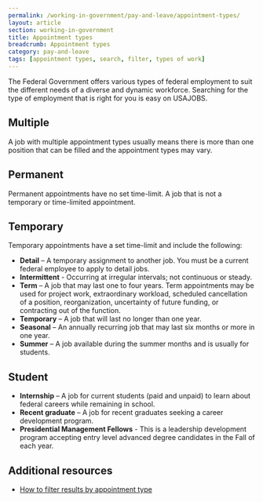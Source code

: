 ```yaml
---
permalink: /working-in-government/pay-and-leave/appointment-types/
layout: article
section: working-in-government
title: Appointment types
breadcrumb: Appointment types
category: pay-and-leave
tags: [appointment types, search, filter, types of work]
---
```


The Federal Government offers various types of federal employment to suit the different needs of a diverse and dynamic workforce. Searching for the type of employment that is right for you is easy on USAJOBS.

## Multiple

A job with multiple appointment types usually means there is more than one position that can be filled and the appointment types may vary.

## Permanent

Permanent appointments have no set time-limit. A job that is not a temporary or time-limited appointment.

## Temporary

Temporary appointments have a set time-limit and include the following:

* **Detail** – A temporary assignment to another job. You must be a current federal employee to apply to detail jobs.  
* **Intermittent** - Occurring at irregular intervals; not continuous or steady.
* **Term** – A job that may last one to four years. Term appointments may be used for project work, extraordinary workload, scheduled cancellation of a position, reorganization, uncertainty of future funding, or contracting out of the function.
* **Temporary** – A job that will last no longer than one year.
* **Seasonal** – An annually recurring job that may last six months or more in one year.
* **Summer** – A job available during the summer months and is usually for students.

## Student

* **Internship** – A job for current students (paid and unpaid) to learn about federal careers while remaining in school.
* **Recent graduate** – A job for recent graduates seeking a career development program.
* **Presidential Management Fellows** - This is a leadership development program accepting entry level advanced degree candidates in the Fall of each year.

## Additional resources

* [How to filter results by appointment type](../../../how-to/search/filters/appointment-type/)

